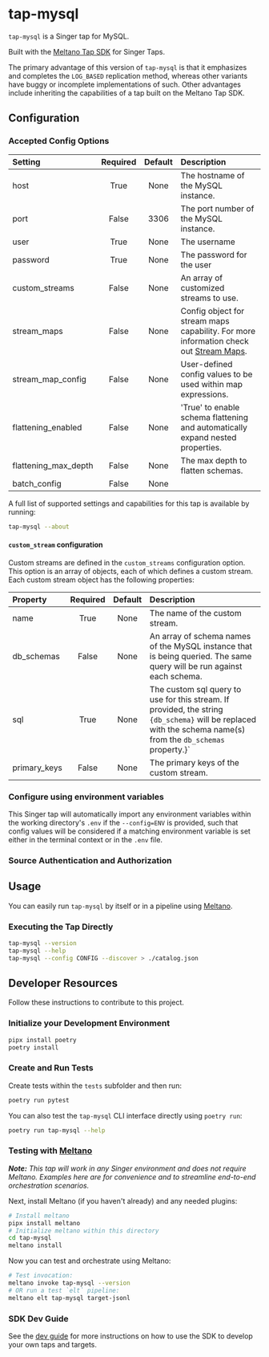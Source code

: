 # tap-mysql

`tap-mysql` is a Singer tap for MySQL.

Built with the [Meltano Tap SDK](https://sdk.meltano.com) for Singer Taps.

The primary advantage of this version of `tap-mysql` is that it emphasizes and completes
the `LOG_BASED` replication method, whereas other variants have buggy or incomplete
implementations of such. Other advantages include inheriting the capabilities of a tap
built on the Meltano Tap SDK.

<!--

Developer TODO: Update the below as needed to correctly describe the install procedure. For instance, if you do not have a PyPi repo, or if you want users to directly install from your git repo, you can modify this step as appropriate.

## Installation

Install from PyPi:

```bash
pipx install tap-mysql
```

Install from GitHub:

```bash
pipx install git+https://github.com/ORG_NAME/tap-mysql.git@main
```

-->

## Configuration

### Accepted Config Options

<!--
This section can be created by copy-pasting the CLI output from:

```
tap-mysql --about --format=markdown
```
-->

| Setting              | Required | Default | Description                                                                                                                                 |
|:---------------------|:--------:|:-------:|:--------------------------------------------------------------------------------------------------------------------------------------------|
| host                 |   True   |  None   | The hostname of the MySQL instance.                                                                                                         |
| port                 |  False   |  3306   | The port number of the MySQL instance.                                                                                                      |
| user                 |   True   |  None   | The username                                                                                                                                |
| password             |   True   |  None   | The password for the user                                                                                                                   |
| custom_streams       |  False   |  None   | An array of customized streams to use.                                                                                                      |
| stream_maps          |  False   |  None   | Config object for stream maps capability. For more information check out [Stream Maps](https://sdk.meltano.com/en/latest/stream_maps.html). |
| stream_map_config    |  False   |  None   | User-defined config values to be used within map expressions.                                                                               |
| flattening_enabled   |  False   |  None   | 'True' to enable schema flattening and automatically expand nested properties.                                                              |
| flattening_max_depth |  False   |  None   | The max depth to flatten schemas.                                                                                                           |
| batch_config         |  False   |  None   |                                                                                                                                             |

A full list of supported settings and capabilities for this
tap is available by running:

```bash
tap-mysql --about
```

#### `custom_stream` configuration

Custom streams are defined in the `custom_streams` configuration option. This option is
an array of objects, each of which defines a custom stream. Each custom stream object
has the following properties:

| Property     | Required | Default | Description                                                                                                                                                   |
|:-------------|:--------:|:-------:|:--------------------------------------------------------------------------------------------------------------------------------------------------------------|
| name         |   True   |  None   | The name of the custom stream.                                                                                                                                |
| db_schemas   |  False   |  None   | An array of schema names of the MySQL instance that is being queried. The same query will be run against each schema.                                         |
| sql          |   True   |  None   | The custom sql query to use for this stream. If provided, the string `{db_schema}` will be replaced with the schema name(s) from the `db_schemas` property.}` |
| primary_keys |  False   |  None   | The primary keys of the custom stream.                                                                                                                        |

### Configure using environment variables

This Singer tap will automatically import any environment variables within the working
directory's
`.env` if the `--config=ENV` is provided, such that config values will be considered if
a matching
environment variable is set either in the terminal context or in the `.env` file.

### Source Authentication and Authorization

<!--
Developer TODO: If your tap requires special access on the source system, or any special authentication requirements, provide those here.
-->

## Usage

You can easily run `tap-mysql` by itself or in a pipeline
using [Meltano](https://meltano.com/).

### Executing the Tap Directly

```bash
tap-mysql --version
tap-mysql --help
tap-mysql --config CONFIG --discover > ./catalog.json
```

## Developer Resources

Follow these instructions to contribute to this project.

### Initialize your Development Environment

```bash
pipx install poetry
poetry install
```

### Create and Run Tests

Create tests within the `tests` subfolder and
then run:

```bash
poetry run pytest
```

You can also test the `tap-mysql` CLI interface directly using `poetry run`:

```bash
poetry run tap-mysql --help
```

### Testing with [Meltano](https://www.meltano.com)

_**Note:** This tap will work in any Singer environment and does not require Meltano.
Examples here are for convenience and to streamline end-to-end orchestration scenarios._

<!--
Developer TODO:
Your project comes with a custom `meltano.yml` project file already created. Open the `meltano.yml` and follow any "TODO" items listed in
the file.
-->

Next, install Meltano (if you haven't already) and any needed plugins:

```bash
# Install meltano
pipx install meltano
# Initialize meltano within this directory
cd tap-mysql
meltano install
```

Now you can test and orchestrate using Meltano:

```bash
# Test invocation:
meltano invoke tap-mysql --version
# OR run a test `elt` pipeline:
meltano elt tap-mysql target-jsonl
```

### SDK Dev Guide

See the [dev guide](https://sdk.meltano.com/en/latest/dev_guide.html) for more
instructions on how to use the SDK to
develop your own taps and targets.
